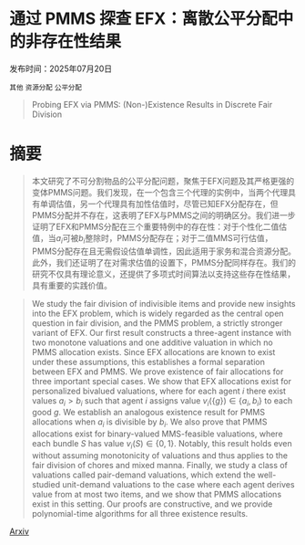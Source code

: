 # 通过 PMMS 探查 EFX：离散公平分配中的非存在性结果

发布时间：2025年07月20日

`其他` `资源分配` `公平分配`

> Probing EFX via PMMS: (Non-)Existence Results in Discrete Fair Division

# 摘要

> 本文研究了不可分割物品的公平分配问题，聚焦于EFX问题及其严格更强的变体PMMS问题。我们发现，在一个包含三个代理的实例中，当两个代理具有单调估值，另一个代理具有加性估值时，尽管已知EFX分配存在，但PMMS分配并不存在，这表明了EFX与PMMS之间的明确区分。我们进一步证明了EFX和PMMS分配在三个重要特例中的存在性：对于个性化二值估值，当$a_i$可被$b_i$整除时，PMMS分配存在；对于二值MMS可行估值，PMMS分配存在且无需假设估值单调性，因此适用于家务和混合资源分配。此外，我们还证明了在对需求估值的设置下，PMMS分配同样存在。我们的研究不仅具有理论意义，还提供了多项式时间算法以支持这些存在性结果，具有重要的实践价值。

> We study the fair division of indivisible items and provide new insights into the EFX problem, which is widely regarded as the central open question in fair division, and the PMMS problem, a strictly stronger variant of EFX. Our first result constructs a three-agent instance with two monotone valuations and one additive valuation in which no PMMS allocation exists. Since EFX allocations are known to exist under these assumptions, this establishes a formal separation between EFX and PMMS.
  We prove existence of fair allocations for three important special cases. We show that EFX allocations exist for personalized bivalued valuations, where for each agent $i$ there exist values $a_i > b_i$ such that agent $i$ assigns value $v_i(\{g\}) \in \{a_i, b_i\}$ to each good $g$. We establish an analogous existence result for PMMS allocations when $a_i$ is divisible by $b_i$. We also prove that PMMS allocations exist for binary-valued MMS-feasible valuations, where each bundle $S$ has value $v_i(S) \in \{0, 1\}$. Notably, this result holds even without assuming monotonicity of valuations and thus applies to the fair division of chores and mixed manna. Finally, we study a class of valuations called pair-demand valuations, which extend the well-studied unit-demand valuations to the case where each agent derives value from at most two items, and we show that PMMS allocations exist in this setting. Our proofs are constructive, and we provide polynomial-time algorithms for all three existence results.

[Arxiv](https://arxiv.org/abs/2507.14957)
